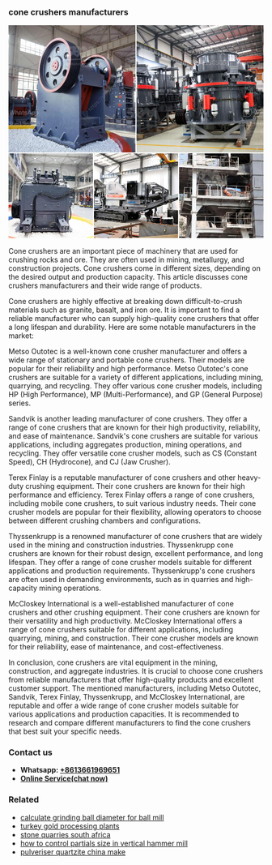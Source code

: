 <h3>cone crushers manufacturers</h3><img src='1708589337.jpg' alt=''><p>Cone crushers are an important piece of machinery that are used for crushing rocks and ore. They are often used in mining, metallurgy, and construction projects. Cone crushers come in different sizes, depending on the desired output and production capacity. This article discusses cone crushers manufacturers and their wide range of products.</p><p>Cone crushers are highly effective at breaking down difficult-to-crush materials such as granite, basalt, and iron ore. It is important to find a reliable manufacturer who can supply high-quality cone crushers that offer a long lifespan and durability. Here are some notable manufacturers in the market:</p><p>Metso Outotec is a well-known cone crusher manufacturer and offers a wide range of stationary and portable cone crushers. Their models are popular for their reliability and high performance. Metso Outotec's cone crushers are suitable for a variety of different applications, including mining, quarrying, and recycling. They offer various cone crusher models, including HP (High Performance), MP (Multi-Performance), and GP (General Purpose) series.</p><p>Sandvik is another leading manufacturer of cone crushers. They offer a range of cone crushers that are known for their high productivity, reliability, and ease of maintenance. Sandvik's cone crushers are suitable for various applications, including aggregates production, mining operations, and recycling. They offer versatile cone crusher models, such as CS (Constant Speed), CH (Hydrocone), and CJ (Jaw Crusher).</p><p>Terex Finlay is a reputable manufacturer of cone crushers and other heavy-duty crushing equipment. Their cone crushers are known for their high performance and efficiency. Terex Finlay offers a range of cone crushers, including mobile cone crushers, to suit various industry needs. Their cone crusher models are popular for their flexibility, allowing operators to choose between different crushing chambers and configurations.</p><p>Thyssenkrupp is a renowned manufacturer of cone crushers that are widely used in the mining and construction industries. Thyssenkrupp cone crushers are known for their robust design, excellent performance, and long lifespan. They offer a range of cone crusher models suitable for different applications and production requirements. Thyssenkrupp's cone crushers are often used in demanding environments, such as in quarries and high-capacity mining operations.</p><p>McCloskey International is a well-established manufacturer of cone crushers and other crushing equipment. Their cone crushers are known for their versatility and high productivity. McCloskey International offers a range of cone crushers suitable for different applications, including quarrying, mining, and construction. Their cone crusher models are known for their reliability, ease of maintenance, and cost-effectiveness.</p><p>In conclusion, cone crushers are vital equipment in the mining, construction, and aggregate industries. It is crucial to choose cone crushers from reliable manufacturers that offer high-quality products and excellent customer support. The mentioned manufacturers, including Metso Outotec, Sandvik, Terex Finlay, Thyssenkrupp, and McCloskey International, are reputable and offer a wide range of cone crusher models suitable for various applications and production capacities. It is recommended to research and compare different manufacturers to find the cone crushers that best suit your specific needs.</p><h3>Contact us</h3><ul><li><strong>Whatsapp:&nbsp;<a href="https://wa.me/8613661969651">+8613661969651</a></strong></li><li><a href="https://swt.shibang-china.com/?git&amp;zhl&amp;cone crushers manufacturers"><strong>Online Service(chat now)</strong></a></li></ul><h3>Related</h3><ul><li><a href='calculate grinding ball diameter for ball mill.md'>calculate grinding ball diameter for ball mill</a></li><li><a href='turkey gold processing plants.md'>turkey gold processing plants</a></li><li><a href='stone quarries south africa.md'>stone quarries south africa</a></li><li><a href='how to control partials size in vertical hammer mill.md'>how to control partials size in vertical hammer mill</a></li><li><a href='pulveriser quartzite china make.md'>pulveriser quartzite china make</a></li></ul>